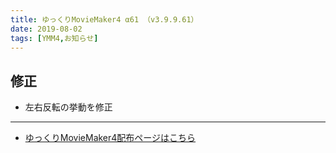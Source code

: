 ```yaml
---
title: ゆっくりMovieMaker4 α61 （v3.9.9.61）
date: 2019-08-02
tags: [YMM4,お知らせ]
---
```

## 修正
- 左右反転の挙動を修正

---

- [ゆっくりMovieMaker4配布ページはこちら](../index.md)